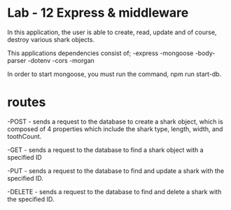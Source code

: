 # Lab - 12 Express & middleware

In this application, the user is able to create, read, update and of course, destroy various shark objects.

This applications dependencies consist of;
-express
-mongoose
-body-parser
-dotenv
-cors
-morgan

In order to start mongoose, you must run the command, npm run start-db.

# routes

-POST - sends a request to the database to create a shark object, which is composed of 4 properties which include the shark type, length, width, and toothCount.

-GET - sends a request to the database to find a shark object with a specified ID

-PUT - sends a request to the database to find and update a shark with the specified ID.

-DELETE - sends a request to the database to find and delete a shark with the specified ID.
